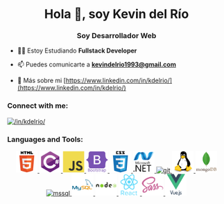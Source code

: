 
<h1 align="center">Hola 👋, soy Kevin del Río</h1>
<h3 align="center">Soy Desarrollador Web</h3>

- 👨‍💻 Estoy Estudiando **Fullstack Developer**

- 📫 Puedes comunicarte a **kevindelrio1993@gmail.com**

- 📄 Más sobre mi [https://www.linkedin.com/in/kdelrio/](https://www.linkedin.com/in/kdelrio/)

<h3 align="left">Connect with me:</h3>
<p align="left">
<a href="https://linkedin.com/in//in/kdelrio/" target="blank"><img align="center" src="https://raw.githubusercontent.com/rahuldkjain/github-profile-readme-generator/master/src/images/icons/Social/linked-in-alt.svg" alt="/in/kdelrio/" height="30" width="40" /></a>
</p>

<h3 align="left">Languages and Tools:</h3>
<p align="center"> </a>
    <a href="https://www.w3.org/html/" target="_blank" rel="noreferrer"> <img
            src="https://raw.githubusercontent.com/devicons/devicon/master/icons/html5/html5-original-wordmark.svg"
            alt="html5" width="50" height="50" /> </a> </a> <a href="https://www.w3schools.com/cs/" target="_blank"
        rel="noreferrer"> <img
            src="https://raw.githubusercontent.com/devicons/devicon/master/icons/csharp/csharp-original.svg"
            alt="csharp" width="50" height="50" /> </a><a href="https://developer.mozilla.org/en-US/docs/Web/JavaScript"
        target="_blank" rel="noreferrer"> <img
            src="https://raw.githubusercontent.com/devicons/devicon/master/icons/javascript/javascript-original.svg"
            alt="javascript" width="50" height="50" /> </a><a href="https://getbootstrap.com" target="_blank"
        rel="noreferrer"> <img
            src="https://raw.githubusercontent.com/devicons/devicon/master/icons/bootstrap/bootstrap-plain-wordmark.svg"
            alt="bootstrap" width="50" height="50" /> <a href="https://www.w3schools.com/css/" target="_blank"
            rel="noreferrer"> <img
                src="https://raw.githubusercontent.com/devicons/devicon/master/icons/css3/css3-original-wordmark.svg"
                alt="css3" width="50" height="50" /> </a> <a href="https://dotnet.microsoft.com/" target="_blank"
            rel="noreferrer"> <img
                src="https://raw.githubusercontent.com/devicons/devicon/master/icons/dot-net/dot-net-original-wordmark.svg"
                alt="dotnet" width="50" height="50" /> </a> <a href="https://git-scm.com/" target="_blank"
            rel="noreferrer">
            <img src="https://www.vectorlogo.zone/logos/git-scm/git-scm-icon.svg" alt="git" width="50" height="50" />
        </a>
        <a href="https://www.linux.org/" target="_blank" rel="noreferrer"> <img
                src="https://raw.githubusercontent.com/devicons/devicon/master/icons/linux/linux-original.svg"
                alt="linux" width="50" height="50" /> </a> <a href="https://www.mongodb.com/" target="_blank"
            rel="noreferrer"> <img
                src="https://raw.githubusercontent.com/devicons/devicon/master/icons/mongodb/mongodb-original-wordmark.svg"
                alt="mongodb" width="50" height="50" /> </a> <a href="https://www.microsoft.com/en-us/sql-server"
            target="_blank" rel="noreferrer"> <img
                src="https://www.svgrepo.com/show/303229/microsoft-sql-server-logo.svg" alt="mssql" width="50"
                height="50" /> </a> <a href="https://www.mysql.com/" target="_blank" rel="noreferrer"> <img
                src="https://raw.githubusercontent.com/devicons/devicon/master/icons/mysql/mysql-original-wordmark.svg"
                alt="mysql" width="50" height="50" /> </a> <a href="https://nodejs.org" target="_blank"
            rel="noreferrer">
            <img src="https://raw.githubusercontent.com/devicons/devicon/master/icons/nodejs/nodejs-original-wordmark.svg"
                alt="nodejs" width="50" height="50" /> </a> <a href="https://reactjs.org/" target="_blank"
            rel="noreferrer">
            <img src="https://raw.githubusercontent.com/devicons/devicon/master/icons/react/react-original-wordmark.svg"
                alt="react" width="50" height="50" /> </a> <a href="https://sass-lang.com" target="_blank"
            rel="noreferrer">
            <img src="https://raw.githubusercontent.com/devicons/devicon/master/icons/sass/sass-original.svg" alt="sass"
                width="50" height="50" /> </a> <a href="https://vuejs.org/" target="_blank" rel="noreferrer"> <img
                src="https://raw.githubusercontent.com/devicons/devicon/master/icons/vuejs/vuejs-original-wordmark.svg"
                alt="vuejs" width="50" height="50" /> </a>
</p>

